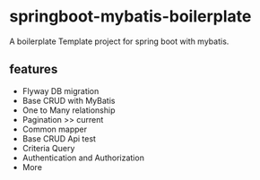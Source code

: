 # springboot-mybatis-boilerplate

A boilerplate Template project for spring boot with mybatis.

## features

- Flyway DB migration
- Base CRUD with MyBatis  
- One to Many relationship
- Pagination >> current
- Common mapper
- Base CRUD Api test
- Criteria Query
- Authentication and Authorization
- More 
 

